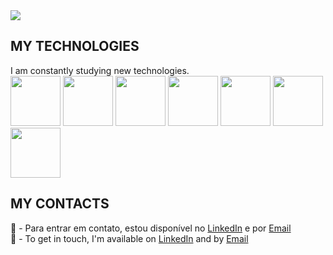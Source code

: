 <img src="https://user-images.githubusercontent.com/95272518/147783508-4791f43e-ea64-43c9-b56b-0d4fa027c2f5.jpg">
<h2>MY TECHNOLOGIES</h2><div>I am constantly studying new technologies.</div>
<div float="left">
<img width="80" src="https://user-images.githubusercontent.com/95272518/148610021-f2633191-9ca6-4a21-94d6-79760dfbb3c3.png">
<img width="80" src="https://user-images.githubusercontent.com/95272518/148610038-e5b5ddd1-85f1-429d-89cc-5fe724f9f9c9.png">
<img width="80" src="https://user-images.githubusercontent.com/95272518/148610083-f759e163-3150-40d4-b8a6-9c5fa18dd1b2.png">
<img width="80" src="https://user-images.githubusercontent.com/95272518/148610108-f2db0fe8-def1-4531-bf78-d598fe862088.png">
<img width="80" src="https://user-images.githubusercontent.com/95272518/148610134-bbf25812-d9d4-4904-ab95-45a35ec2fdcd.png">
<img width="80" src="https://user-images.githubusercontent.com/95272518/148610141-131e7d90-36c9-42b5-8e2c-e8f4a1d3f765.png">
<img width="80" src="https://user-images.githubusercontent.com/95272518/148610154-b31ee2e7-87ec-4a58-93a6-7d1a736d2d1d.png">
</div>
<h2>MY CONTACTS</h2>
<div>💬 - Para entrar em contato, estou disponível no <a href="https://linkedin.com/in/markley-sales/">LinkedIn</a> e por <a href="mailto:marksales.dev.eng@gmail.com">Email</a><br>
   💬 - To get in touch, I'm available on <a href="https://linkedin.com/in/markley-sales/">LinkedIn</a> and by <a href="mailto:marksales.dev.eng@gmail.com">Email</a>





<!--
**MarkleySales/MarkleySales** is a ✨ _special_ ✨ repository because its `README.md` (this file) appears on your GitHub profile.

Here are some ideas to get you started:

- 🔭 
- 🌱 
- 👯 
- 🤔 
-   
- 📫 
- 😄 
- ⚡ 
-->
